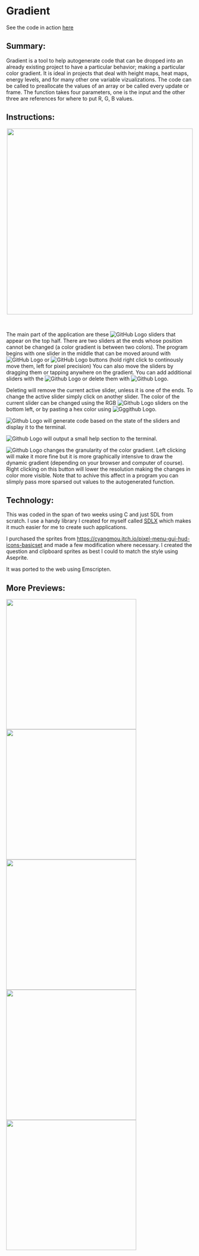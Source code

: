 # Gradient

See the code in action [here](https://mrcolour.github.io/gradient/)

## Summary:

Gradient is a tool to help autogenerate code that can be dropped into an already existing project to have a particular behavior;
making a particular color gradient. It is ideal in projects that deal with height maps, heat maps, energy levels, and for many other one variable vizualizations.
The code can be called to preallocate the values of an array or be called every update or frame. The function takes four parameters, one is the input and the other three are references for where to put R, G, B values.

## Instructions:

<p align="center">
  <img height="500" src="https://github.com/uplinkx/gradient/blob/main/resources/preview_grad.png" />
</p>
<br>

The main part of the application are these ![GitHub Logo](https://github.com/uplinkx/gradient/blob/main/resources/slider.png) sliders that appear on the top half. There are two sliders at the ends whose position cannot be changed (a color gradient is between two colors). The program begins with one slider in the middle that can be moved around with ![GitHub Logo](https://github.com/uplinkx/gradient/blob/main/resources/left_arrow.png) or ![GitHub Logo](https://github.com/uplinkx/gradient/blob/main/resources/right_arrow.png) buttons (hold right click to continously move them, left for pixel precision) You can also move the sliders by dragging them or tapping anywhere on the gradient. You can add additional sliders with the ![Github Logo](https://github.com/uplinkx/gradient/blob/main/resources/add_slider.png) or delete them with ![Github Logo](https://github.com/uplinkx/gradient/blob/main/resources/del_slider.png).

Deleting will remove the current active slider, unless it is one of the ends. To change the active slider simply click on another slider. The color of the current slider can be changed using the RGB ![Github Logo](https://github.com/uplinkx/gradient/blob/main/resources/h_slider.png) sliders on the bottom left, or by pasting a hex color using ![Gggithub Logo](https://github.com/uplinkx/gradient/blob/main/resources/clipboard.png).

![Github Logo](https://github.com/uplinkx/gradient/blob/main/resources/save.png) will generate code based on the state of the sliders and display it to the terminal.

![Github Logo](https://github.com/uplinkx/gradient/blob/main/resources/help.png) will output a small help section to the terminal.

![Github Logo](https://github.com/uplinkx/gradient/blob/main/resources/resolution.png) changes the granularity of the color gradient. Left clicking will make it more fine but it is more graphically intensive to draw the dynamic gradient (depending on your browser and computer of course). Right clicking on this button will lower the resolution making the changes in color more visible. Note that to achive this affect in a program you can slimply pass more sparsed out values to the autogenerated function.

## Technology:

This was coded in the span of two weeks using C and just SDL from scratch. I use a handy library I created for myself called [SDLX](https://github.com/MrColour/SDLX) which makes it much easier for me to create such applications.

I purchased the sprites from https://cyangmou.itch.io/pixel-menu-gui-hud-icons-basicset and made a few modification where necessary. I created the question and clipboard sprites as best I could to match the style using Aseprite. 

It was ported to the web using Emscripten.

## More Previews:

<p align="center"><img height="350" align="left" src="https://github.com/uplinkx/gradient/blob/main/resources/preview3.png" /></p>
<p align="center"><img height="350" align="left" src="https://github.com/uplinkx/gradient/blob/main/resources/preview4.png" /></p>



<p align="center"><img height="350" align="left" src="https://github.com/uplinkx/gradient/blob/main/resources/preview2.png" /></p>
<p align="center"><img height="350" align="left" src="https://github.com/uplinkx/gradient/blob/main/resources/preview6.png" /></p>


 
<p align="center"><img height="350" align="left" src="https://github.com/uplinkx/gradient/blob/main/resources/preview5.png" /></p>
